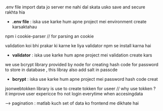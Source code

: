 .env file import data jo  server me nahi dal skata usko save and secure rakhta hia 
- **.env file** : iska use karke hum apne project mei environment create karsaktahau 

npm  i cookie-parser // for parsing an cookie 

validation koi bhi prakar ki karne ke liya validator npm se install karna hai 
- **validator** : iska use karke hum apne project mei validation create kars

we use bcrypt library provided by node for creating hash code for password to store in database , this libray also add salt in passcde 
- **bcrypt** : iska use karke hum apne project mei password hash code creat

jsonwebtokken library is use to create tokken for useer 
// why use tokken ? it improve user expericce fro not login everytime when accesingdata 

 --> pagination : matlab kuch set of data ko frontend me dikhate hai 